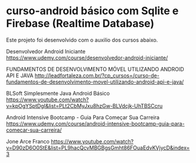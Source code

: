 # curso-android básico com Sqlite e Firebase (Realtime Database)

Este projeto foi desenvolvido com o auxilio dos cursos abaixo.

Desenvolvedor Android Iniciante
https://www.udemy.com/course/desenvolvedor-android-iniciante/

FUNDAMENTOS DE DESENVOLVIMENTO MÓVEL UTILIZANDO ANDROID API E JAVA
http://leadfortaleza.com.br/?cp_cursos=/curso-de-fundamentos-de-desenvolvimento-movel-utilizando-android-api-e-java/

BLSoft Simplesmente Java Android Básico
https://www.youtube.com/watch?v=kpOgYSptDgI&list=PLt2CbMyJxu8hzGw-BLVdcjk-UhTBSCcru

Android Intensive Bootcamp - Guia Para Começar Sua Carreira
https://www.udemy.com/course/android-intensive-bootcamp-guia-para-comecar-sua-carreira/

Jone Arce Franco 
https://www.youtube.com/watch?v=D90zD6O0StE&list=PL9hacQcvMBGBgsGmht86FOuaEdvKVjycD&index=3

